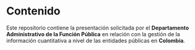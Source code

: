 # Contenido

Este repositorio contiene la presentación solicitada por el **Departamento Administrativo de la Función Pública** en relación con la gestión de la información cuantitativa a nivel de las entidades públicas en **Colombia**.
